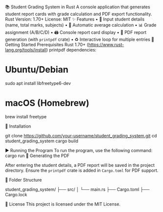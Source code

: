 📚 Student Grading System in Rust
A console application that generates student report cards with grade calculation and PDF export functionality.
Rust Version: 1.70+
License: MIT
✨ Features
•	📝 Input student details (name, total marks, subjects)
•	🧮 Automatic average calculation
•	📊 Grade assignment (A/B/C/D)
•	🖨️ Console report card display
•	📄 PDF report generation (with `printpdf` crate)
•	♻️ Interactive loop for multiple entries
🚀 Getting Started
Prerequisites
Rust 1.70+ (https://www.rust-lang.org/tools/install)
printpdf dependencies:

# Ubuntu/Debian
sudo apt install libfreetype6-dev

# macOS (Homebrew)
brew install freetype

🔧 Installation

git clone https://github.com/your-username/student_grading_system.git
cd student_grading_system
cargo build

▶️ Running the Program
To run the program, use the following command:
cargo run
📄 Generating the PDF

After entering the student details, a PDF report will be saved in the project directory.
Ensure the `printpdf` crate is added in `Cargo.toml` for PDF support.

📂 Folder Structure

student_grading_system/
├── src/
│   └── main.rs
├── Cargo.toml
├── Cargo.lock

📝 License
This project is licensed under the MIT License.




